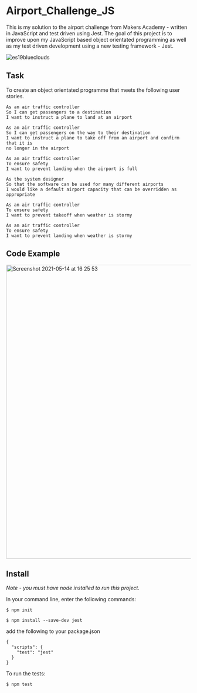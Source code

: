 # Airport_Challenge_JS

This is my solution to the airport challenge from Makers Academy - written in JavaScript and test driven using Jest. The goal of this project is to improve upon my JavaScript based object orientated programming as well as my test driven development using a new testing framework - Jest.

![es19blueclouds](https://user-images.githubusercontent.com/75075773/118150940-023b1b00-b40b-11eb-899b-96c43fd494d5.png)

## Task

To create an object orientated programme that meets the following user stories.

```
As an air traffic controller
So I can get passengers to a destination
I want to instruct a plane to land at an airport

As an air traffic controller
So I can get passengers on the way to their destination
I want to instruct a plane to take off from an airport and confirm that it is
no longer in the airport

As an air traffic controller
To ensure safety
I want to prevent landing when the airport is full

As the system designer
So that the software can be used for many different airports
I would like a default airport capacity that can be overridden as appropriate

As an air traffic controller
To ensure safety
I want to prevent takeoff when weather is stormy

As an air traffic controller
To ensure safety
I want to prevent landing when weather is stormy
```

## Code Example

<img width="799" alt="Screenshot 2021-05-14 at 16 25 53" src="https://user-images.githubusercontent.com/75075773/118292955-11849c00-b4d1-11eb-961d-d115f9a68958.png">

## Install

<em>Note - you must have node installed to run this project.</em>

In your command line, enter the following commands:

```
$ npm init
```

```
$ npm install --save-dev jest
```

add the following to your package.json

```
{
  "scripts": {
    "test": "jest"
  }
}

```

To run the tests:

```
$ npm test
```

